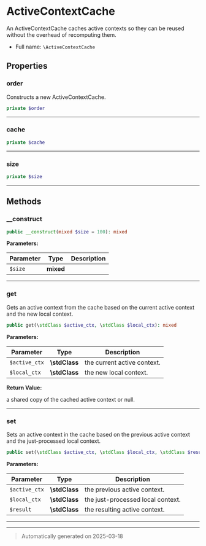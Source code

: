 
# ActiveContextCache

An ActiveContextCache caches active contexts so they can be reused without
the overhead of recomputing them.



* Full name: `\ActiveContextCache`



## Properties


### order

Constructs a new ActiveContextCache.

```php
private $order
```






***

### cache



```php
private $cache
```






***

### size



```php
private $size
```






***

## Methods


### __construct



```php
public __construct(mixed $size = 100): mixed
```








**Parameters:**

| Parameter | Type | Description |
|-----------|------|-------------|
| `$size` | **mixed** |  |





***

### get

Gets an active context from the cache based on the current active
context and the new local context.

```php
public get(\stdClass $active_ctx, \stdClass $local_ctx): mixed
```








**Parameters:**

| Parameter | Type | Description |
|-----------|------|-------------|
| `$active_ctx` | **\stdClass** | the current active context. |
| `$local_ctx` | **\stdClass** | the new local context. |


**Return Value:**

a shared copy of the cached active context or null.




***

### set

Sets an active context in the cache based on the previous active
context and the just-processed local context.

```php
public set(\stdClass $active_ctx, \stdClass $local_ctx, \stdClass $result): mixed
```








**Parameters:**

| Parameter | Type | Description |
|-----------|------|-------------|
| `$active_ctx` | **\stdClass** | the previous active context. |
| `$local_ctx` | **\stdClass** | the just-processed local context. |
| `$result` | **\stdClass** | the resulting active context. |





***


***
> Automatically generated on 2025-03-18
